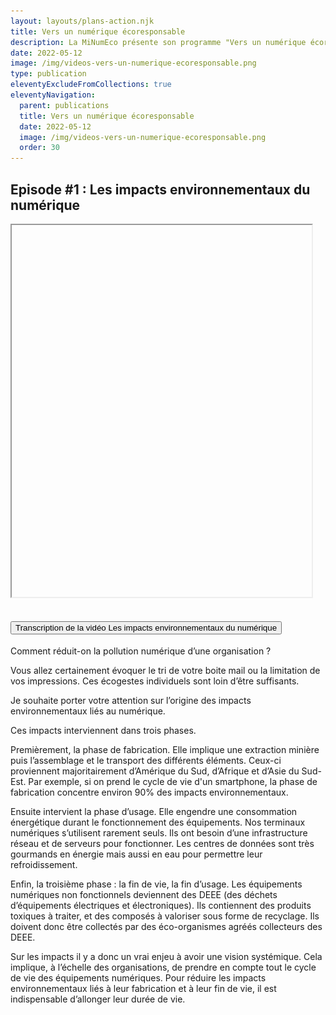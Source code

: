 ```yaml
---
layout: layouts/plans-action.njk
title: Vers un numérique écoresponsable
description: La MiNumEco présente son programme "Vers un numérique écoresponsable", une série de vidéos pour aider à prendre en compte et réduire l'empreinte environnementale du numérique.
date: 2022-05-12
image: /img/videos-vers-un-numerique-ecoresponsable.png
type: publication
eleventyExcludeFromCollections: true
eleventyNavigation:
  parent: publications
  title: Vers un numérique écoresponsable
  date: 2022-05-12
  image: /img/videos-vers-un-numerique-ecoresponsable.png
  order: 30
---
```


## Episode #1 : Les impacts environnementaux du numérique

<iframe
  width="480"
  height="595"
  src="https://www.dailymotion.com/embed/video/k7JQY0UuAARU2PxXo2p?autoplay=1"
  srcdoc="<style>*{padding:0;margin:0;overflow:hidden}html,body{height:100%}img,span{position:absolute;width:100%;top:0;bottom:0;margin:auto}span{height:1.5em;text-align:center;font:48px/1.5 sans-serif;color:white;text-shadow:0 0 0.5em black}</style><a href=https://www.dailymotion.com/embed/video/k7JQY0UuAARU2PxXo2p?autoplay=1><img src=/img/videos/apercu-episode1.jpg alt='Les impacts environnementaux du numérique'><span aria-hidden='true'>▶</span></a>"
  frameborder="0"
  allowfullscreen
  allow="autoplay"
  title="Voir la vidéo Les impacts environnementaux du numérique"
></iframe>


<section class="fr-accordion">
  <h2 class="fr-accordion__title">
    <button class="fr-accordion__btn" aria-expanded="false" aria-controls="accordion-transcription">Transcription de la vidéo Les impacts environnementaux du numérique</button>
  </h2>
  <div class="fr-collapse" id="accordion-transcription">

Comment réduit-on la pollution numérique d’une organisation ?

Vous allez certainement évoquer le tri de votre boite mail ou la limitation de vos impressions. Ces écogestes individuels sont loin d’être suffisants.

Je souhaite porter votre attention sur l’origine des impacts environnementaux liés au numérique.

Ces impacts interviennent dans trois phases.

Premièrement, la phase de fabrication. Elle implique une extraction minière puis l’assemblage et le transport des différents éléments. Ceux-ci proviennent majoritairement d’Amérique du Sud, d’Afrique et d’Asie du Sud-Est. Par exemple, si on prend le cycle de vie d'un smartphone, la phase de fabrication concentre environ 90% des impacts environnementaux.

Ensuite intervient la phase d’usage. Elle engendre une consommation énergétique durant le fonctionnement des équipements. Nos terminaux numériques s’utilisent rarement seuls. Ils ont besoin d’une infrastructure réseau et de serveurs pour fonctionner. Les centres de données sont très gourmands en énergie mais aussi en eau pour permettre leur refroidissement.

Enfin, la troisième phase : la fin de vie, la fin d’usage. Les équipements numériques non fonctionnels deviennent des DEEE (des déchets d’équipements électriques et électroniques). Ils contiennent des produits toxiques à traiter, et des composés à valoriser sous forme de recyclage. Ils doivent donc être collectés par des éco-organismes agréés collecteurs des DEEE.

Sur les impacts il y a donc un vrai enjeu à avoir une vision systémique. Cela implique, à l’échelle des organisations, de prendre en compte tout le cycle de vie des équipements numériques. Pour réduire les impacts environnementaux liés à leur fabrication et à leur fin de vie, il est indispensable d’allonger leur durée de vie.

  </div>
</div>
